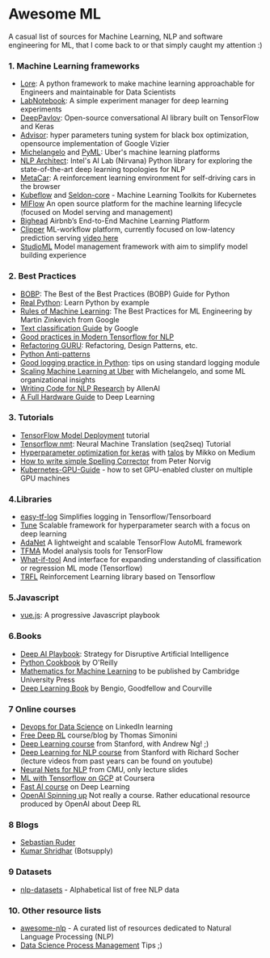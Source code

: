 # Awesome ML

A casual list of sources for Machine Learning, NLP and software engineering for ML, that I come back to or that simply caught my attention :)

### 1. Machine Learning frameworks
* [Lore](https://github.com/instacart/lore): A python framework to make machine learning approachable for Engineers and maintainable for Data Scientists
* [LabNotebook](https://github.com/henripal/labnotebook): A simple experiment manager for deep learning experiments
* [DeepPavlov](https://github.com/deepmipt/DeepPavlov): Open-source conversational AI library built on TensorFlow and Keras
* [Advisor](https://github.com/tobegit3hub/advisor): hyper parameters tuning system for black box optimization, opensource implementation of Google Vizier
* [Michelangelo](https://eng.uber.com/michelangelo/) and [PyML](https://eng.uber.com/michelangelo-pyml/): Uber's machine learning platforms
* [NLP Architect](https://github.com/NervanaSystems/nlp-architect): Intel's AI Lab (Nirvana) Python library for exploring the state-of-the-art deep learning topologies for NLP
* [MetaCar](https://www.metacar-project.com/): A reinforcement learning environment for self-driving cars in the browser
* [Kubeflow](https://github.com/kubeflow/kubeflow) and [Seldon-core](https://github.com/SeldonIO/seldon-core) - Machine Learning Toolkits for Kubernetes
* [MlFlow](https://github.com/mlflow/mlflow/) An open source platform for the machine learning lifecycle (focused on Model serving and management)
* [Bighead](https://databricks.com/session/bighead-airbnbs-end-to-end-machine-learning-platform) Airbnb’s End-to-End Machine Learning Platform
* [Clipper](http://clipper.ai/) ML-workflow platform, currently focused on low-latency prediction serving [video here](https://vimeo.com/274802895)
* [StudioML](https://github.com/studioml/studio) Model management framework with aim to simplify model building experience

### 2. Best Practices
* [BOBP](https://gist.github.com/sloria/7001839): The Best of the Best Practices (BOBP) Guide for Python
* [Real Python](https://realpython.com/): Learn Python by example
* [Rules of Machine Learning](https://developers.google.com/machine-learning/rules-of-ml/): The Best Practices for ML Engineering by Martin Zinkevich from Google
* [Text classification Guide](https://developers.google.com/machine-learning/guides/text-classification/) by Google
* [Good practices in Modern Tensorflow for NLP](nbviewer.jupyter.org/github/roamanalytics/roamresearch/blob/master/BlogPosts/Modern_TensorFlow/modern-tensorflow.ipynb) 
* [Refactoring GURU](https://refactoring.guru/): Refactoring, Design Patterns, etc.
* [Python Anti-patterns](https://docs.quantifiedcode.com/python-anti-patterns/correctness/index.html)
* [Good logging practice in Python](https://fangpenlin.com/posts/2012/08/26/good-logging-practice-in-python/): tips on using standard logging module
* [Scaling Machine Learning at Uber](https://eng.uber.com/scaling-michelangelo/) with Michelangelo, and some ML organizational insights
* [Writing Code for NLP Research](https://docs.google.com/presentation/d/17NoJY2SnC2UMbVegaRCWA7Oca7UCZ3vHnMqBV4SUayc/) by AllenAI
* [A Full Hardware Guide](timdettmers.com/2018/12/16/deep-learning-hardware-guide/) to Deep Learning

### 3. Tutorials

* [TensorFlow Model Deployment](https://github.com/bshao001/TF-Model-Deploy-Tutorial) tutorial
* [Tensorflow nmt](https://github.com/tensorflow/nmt): Neural Machine Translation (seq2seq) Tutorial
* [Hyperparameter optimization for keras](https://towardsdatascience.com/hyperparameter-optimization-with-keras-b82e6364ca53) 
with [talos](https://github.com/autonomio/talos) by Mikko on Medium
* [How to write simple Spelling Corrector](https://norvig.com/spell-correct.html) from Peter Norvig
* [Kubernetes-GPU-Guide](https://github.com/Langhalsdino/Kubernetes-GPU-Guide) - how to set GPU-enabled cluster on multiple GPU machines

### 4.Libraries
 * [easy-tf-log](https://github.com/mrahtz/easy-tf-log) Simplifies logging in Tensorflow/Tensorboard
 * [Tune](https://ray.readthedocs.io/en/latest/tune.html) Scalable framework for hyperparameter search with a focus on deep learning
 * [AdaNet](https://github.com/tensorflow/adanet) A lightweight and scalable TensorFlow AutoML framework
 * [TFMA](https://github.com/tensorflow/model-analysis) Model analysis tools for TensorFlow 
 * [What-if-tool](https://pair-code.github.io/what-if-tool/) And interface for expanding understanding of classification or regression ML mode (Tensorflow)
 * [TRFL](https://github.com/deepmind/trfl/blob/master/docs/index.md) Reinforcement Learning library based on Tensorflow

### 5.Javascript

* [vue.js](https://vuejs.org/): A progressive Javascript playbook

### 6.Books

* [Deep AI Playbook](https://gumroad.com/l/WRbUs): Strategy for Disruptive Artificial Intelligence
* [Python Cookbook](https://www.safaribooksonline.com/library/view/python-cookbook/0596001673/) by O'Reilly
* [Mathematics for Machine Learning](https://mml-book.github.io/?utm_campaign=Revue%20newsletter&utm_medium=Newsletter&utm_source=NLP%20News) to be published by Cambridge University Press
* [Deep Learning Book](http://www.deeplearningbook.org) by Bengio, Goodfellow and Courville

### 7 Online courses
* [Devops for Data Science](https://www.linkedin.com/learning/devops-for-data-scientists/welcome) on LinkedIn learning
* [Free Deep RL](https://simoninithomas.github.io/Deep_reinforcement_learning_Course/) course/blog by Thomas Simonini
* [Deep Learning course](http://cs230.stanford.edu/) from Stanford, with Andrew Ng! ;)
* [Deep Learning for NLP course](http://web.stanford.edu/class/cs224n/) from Stanford with Richard Socher (lecture videos from past years can be found on youtube)
* [Neural Nets for NLP](https://www.youtube.com/watch?v=Q3Y1t9-O3M0&list=PL8PYTP1V4I8Ba7-rY4FoB4-jfuJ7VDKEE) from CMU, only lecture slides
* [ML with Tensorflow on GCP](https://www.coursera.org/specializations/machine-learning-tensorflow-gcp) at Coursera
* [Fast AI course](http://course.fast.ai/) on Deep Learning
* [OpenAI Spinning up](https://spinningup.openai.com/en/latest/user/introduction.html) Not really a course. Rather educational resource produced by OpenAI about Deep RL

### 8 Blogs

* [Sebastian Ruder](http://ruder.io/#open)
* [Kumar Shridhar](https://medium.com/@shridhar743) (Botsupply)

### 9 Datasets

* [nlp-datasets](https://github.com/niderhoff/nlp-datasets) - Alphabetical list of free NLP data

### 10. Other resource lists

* [awesome-nlp](https://github.com/keon/awesome-nlp) - A curated list of resources dedicated to Natural Language Processing (NLP)
* [Data Science Process Management](https://github.com/jeongyoonlee/data-science-process-management?fbclid=IwAR3HrcOcEJM1QanthK7KZLKLSAqbwVMVf-DH2dAwsNaa5FLKtY0S_SE9Igk) Tips ;)
